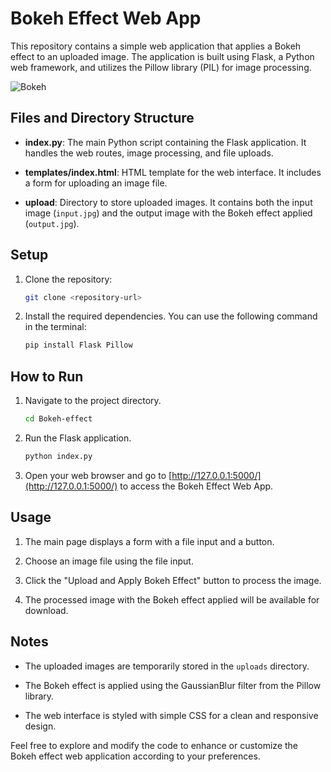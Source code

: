 # Bokeh Effect Web App

This repository contains a simple web application that applies a Bokeh effect to an uploaded image. The application is built using Flask, a Python web framework, and utilizes the Pillow library (PIL) for image processing.

![Bokeh](https://github.com/khush1709/Bokeh-effect/assets/83908626/eb72f515-ccc3-426c-ba77-6ab06a549eb8)



## Files and Directory Structure

- **index.py**: The main Python script containing the Flask application. It handles the web routes, image processing, and file uploads.
  
- **templates/index.html**: HTML template for the web interface. It includes a form for uploading an image file.

- **upload**: Directory to store uploaded images. It contains both the input image (`input.jpg`) and the output image with the Bokeh effect applied (`output.jpg`).

## Setup

1. Clone the repository:

    ```bash
    git clone <repository-url>
    ```

2. Install the required dependencies. You can use the following command in the terminal:

    ```bash
    pip install Flask Pillow
    ```

## How to Run

1. Navigate to the project directory.

    ```bash
    cd Bokeh-effect
    ```

2. Run the Flask application.

    ```bash
    python index.py
    ```

3. Open your web browser and go to [http://127.0.0.1:5000/](http://127.0.0.1:5000/) to access the Bokeh Effect Web App.

## Usage

1. The main page displays a form with a file input and a button.

2. Choose an image file using the file input.

3. Click the "Upload and Apply Bokeh Effect" button to process the image.

4. The processed image with the Bokeh effect applied will be available for download.

## Notes

- The uploaded images are temporarily stored in the `uploads` directory.

- The Bokeh effect is applied using the GaussianBlur filter from the Pillow library.

- The web interface is styled with simple CSS for a clean and responsive design.

Feel free to explore and modify the code to enhance or customize the Bokeh effect web application according to your preferences.
